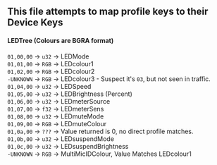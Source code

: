 
## This file attempts to map profile keys to their Device Keys

#### LEDTree (Colours are BGRA format)
  `01,00,00` -> `u32` -> LEDMode  
  `01,01,00` -> `RGB` -> LEDcolour1   
  `01,02,00` -> `RGB` -> LEDcolour2  
  `-UNKNOWN` -> `RGB` -> LEDcolour3 - Suspect it's `03`, but not seen in traffic.  
  `01,04,00` -> `u32` -> LEDSpeed  
  `01,05,00` -> `u32` -> LEDBrightness (Percent)  
  `01,06,00` -> `u32` -> LEDmeterSource  
  `01,07,00` -> `f32` -> LEDmeterSens  
  `01,08,00` -> `u32` -> LEDmuteMode  
  `01,09,00` -> `RGB` -> LEDmuteColour  
  `01,0a,00` -> `???` -> Value returned is 0, no direct profile matches.  
  `01,0b,00` -> `u32` -> LEDsuspendMode  
  `01,0c,00` -> `u32` -> LEDsuspendBrightness  
  `-UNKNOWN` -> `RGB` -> MultiMicIDColour, Value Matches LEDcolour1
  
  
  